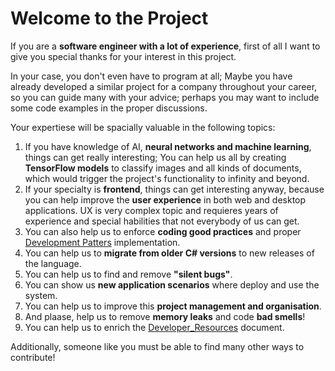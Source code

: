 # Welcome to the Project

If you are a __software engineer with a lot of experience__, first of all I want to give you special thanks for your interest in this project.

In your case, you don't even have to program at all; Maybe you have already developed a similar project for a company throughout your career, so you can guide many with your advice; perhaps you may want to include some code examples in the proper discussions.

Your expertiese will be spacially valuable in the following topics:

1. If you have knowledge of AI, __neural networks and machine learning__, things can get really interesting; You can help us all by creating __TensorFlow models__ to classify images and all kinds of documents, which would trigger the project's functionality to infinity and beyond.
2. If your specialty is __frontend__, things can get interesting anyway, because you can help improve the __user experience__ in both web and desktop applications. UX is very complex topic and requieres years of experience and special habilities that not everybody of us can get. 
3. You can also help us to enforce __coding good practices__ and proper [Development Patters](../discussions/52) implementation.
4. You can help us to __migrate from older C# versions__ to new releases of the language.
5. You can help us to find and remove __"silent bugs"__.
6. You can show us __new application scenarios__ where deploy and use the system.
7. You can help us to improve this __project management and organisation__.
8. And plaase, help us to remove __memory leaks__ and code __bad smells__!
9. You can help us to enrich the [Developer_Resources](../../not_found.md) document.

Additionally, someone like you must be able to find many other ways to contribute!


